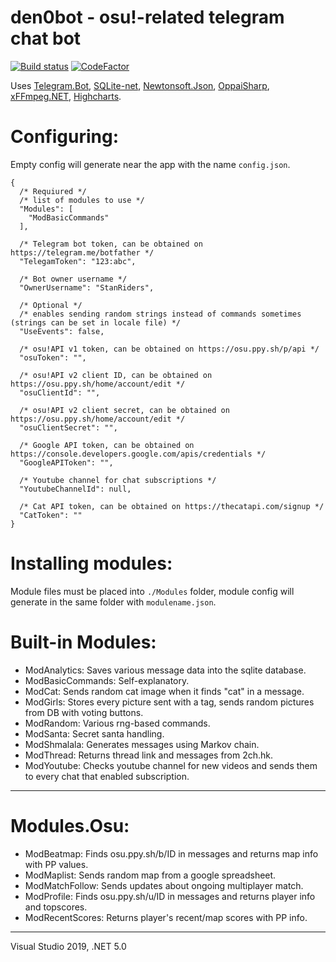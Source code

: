 den0bot - osu!-related telegram chat bot
==============
[![Build status](https://ci.appveyor.com/api/projects/status/113qhc1dsm4q5c3p?svg=true)](https://ci.appveyor.com/project/stanriders/den0bot) [![CodeFactor](https://www.codefactor.io/repository/github/stanriders/den0bot/badge)](https://www.codefactor.io/repository/github/stanriders/den0bot)

Uses [Telegram.Bot](https://github.com/TelegramBots/telegram.bot), [SQLite-net](https://github.com/praeclarum/sqlite-net), [Newtonsoft.Json](https://www.newtonsoft.com/json), [OppaiSharp](https://github.com/stanriders/OppaiSharp), [xFFmpeg.NET](https://github.com/cmxl/FFmpeg.NET), [Highcharts](https://highcharts.com/).

# Configuring:
Empty config will generate near the app with the name `config.json`.
```
{
  /* Requiured */
  /* list of modules to use */
  "Modules": [
    "ModBasicCommands"
  ],

  /* Telegram bot token, can be obtained on https://telegram.me/botfather */
  "TelegamToken": "123:abc",

  /* Bot owner username */
  "OwnerUsername": "StanRiders",

  /* Optional */
  /* enables sending random strings instead of commands sometimes (strings can be set in locale file) */
  "UseEvents": false,

  /* osu!API v1 token, can be obtained on https://osu.ppy.sh/p/api */
  "osuToken": "",

  /* osu!API v2 client ID, can be obtained on https://osu.ppy.sh/home/account/edit */
  "osuClientId": "",

  /* osu!API v2 client secret, can be obtained on https://osu.ppy.sh/home/account/edit */
  "osuClientSecret": "",

  /* Google API token, can be obtained on https://console.developers.google.com/apis/credentials */
  "GoogleAPIToken": "",

  /* Youtube channel for chat subscriptions */
  "YoutubeChannelId": null,

  /* Cat API token, can be obtained on https://thecatapi.com/signup */
  "CatToken": ""
}
```

# Installing modules:
Module files must be placed into `./Modules` folder, module config will generate in the same folder with `modulename.json`.

# Built-in Modules: 
 * ModAnalytics: Saves various message data into the sqlite database.
 * ModBasicCommands: Self-explanatory.
 * ModCat: Sends random cat image when it finds "cat" in a message.
 * ModGirls: Stores every picture sent with a tag, sends random pictures from DB with voting buttons.
 * ModRandom: Various rng-based commands.
 * ModSanta: Secret santa handling.
 * ModShmalala: Generates messages using Markov chain.
 * ModThread: Returns thread link and messages from 2ch.hk.
 * ModYoutube: Checks youtube channel for new videos and sends them to every chat that enabled subscription.
  
---

# Modules.Osu:
 * ModBeatmap: Finds osu.ppy.sh/b/ID in messages and returns map info with PP values.
 * ModMaplist: Sends random map from a google spreadsheet.
 * ModMatchFollow: Sends updates about ongoing multiplayer match.
 * ModProfile: Finds osu.ppy.sh/u/ID in messages and returns player info and topscores.
 * ModRecentScores: Returns player's recent/map scores with PP info.

 
---
Visual Studio 2019, .NET 5.0